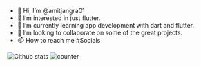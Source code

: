 - 👋 Hi, I’m @amitjangra01
- 👀 I’m interested in just flutter.
- 🌱 I’m currently learning app development with dart and flutter.
- 💞️ I’m looking to collaborate on some of the great projects.
- 📫 How to reach me #Socials

<!---
amitjangra01/amitjangra01 is a ✨ special ✨ repository because its `README.md` (this file) appears on your GitHub profile.
You can click the Preview link to take a look at your changes.
--->
![Github stats](https://github-readme-stats.vercel.app/api?username=amitjangra01)
![counter](https://en9n8xkcc2t8lmc.m.pipedream.net)
